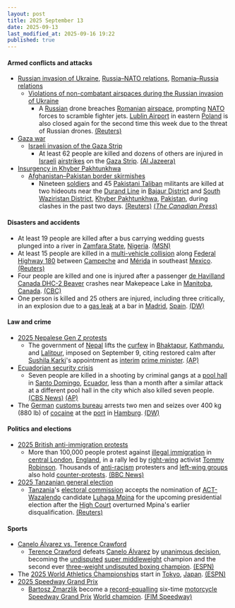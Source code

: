 ```yaml
---
layout: post
title: 2025 September 13
date: 2025-09-13
last_modified_at: 2025-09-16 19:22
published: true
---
```



#### Armed conflicts and attacks

* [Russian invasion of Ukraine](https://en.wikipedia.org/wiki/Russian_invasion_of_Ukraine "Russian invasion of Ukraine"), [Russia–NATO relations](https://en.wikipedia.org/wiki/Russia%E2%80%93NATO_relations "Russia–NATO relations"), [Romania–Russia relations](https://en.wikipedia.org/wiki/Romania%E2%80%93Russia_relations "Romania–Russia relations")
  * [Violations of non-combatant airspaces during the Russian invasion of Ukraine](https://en.wikipedia.org/wiki/Violations_of_non-combatant_airspaces_during_the_Russian_invasion_of_Ukraine "Violations of non-combatant airspaces during the Russian invasion of Ukraine")
    * A [Russian](https://en.wikipedia.org/wiki/Russian_Armed_Forces "Russian Armed Forces") drone breaches [Romanian](https://en.wikipedia.org/wiki/Romania "Romania") [airspace](https://en.wikipedia.org/wiki/Airspace "Airspace"), prompting [NATO](https://en.wikipedia.org/wiki/NATO "NATO") forces to scramble fighter jets. [Lublin Airport](https://en.wikipedia.org/wiki/Lublin_Airport "Lublin Airport") in eastern [Poland](https://en.wikipedia.org/wiki/Poland "Poland") is also closed again for the second time this week due to the threat of Russian drones. [(Reuters)](https://www.reuters.com/world/drone-breaches-romanian-airspace-during-russian-attack-neighbouring-ukraine-2025-09-13/)
* [Gaza war](https://en.wikipedia.org/wiki/Gaza_war "Gaza war")
  * [Israeli invasion of the Gaza Strip](https://en.wikipedia.org/wiki/Israeli_invasion_of_the_Gaza_Strip "Israeli invasion of the Gaza Strip")
    * At least 62 people are killed and dozens of others are injured in [Israeli](https://en.wikipedia.org/wiki/Israel "Israel") [airstrikes](https://en.wikipedia.org/wiki/Airstrike "Airstrike") on the [Gaza Strip](https://en.wikipedia.org/wiki/Gaza_Strip "Gaza Strip"). [(Al Jazeera)](https://www.aljazeera.com/news/liveblog/2025/9/13/live-school-sheltering-displaced-palestinians-hit-by-israeli-strike)
* [Insurgency in Khyber Pakhtunkhwa](https://en.wikipedia.org/wiki/Insurgency_in_Khyber_Pakhtunkhwa "Insurgency in Khyber Pakhtunkhwa")
  * [Afghanistan–Pakistan border skirmishes](https://en.wikipedia.org/wiki/Afghanistan%E2%80%93Pakistan_clashes_%282024%E2%80%93present%29 "Afghanistan–Pakistan clashes (2024–present)")
    * Nineteen [soldiers](https://en.wikipedia.org/wiki/Pakistan_Army "Pakistan Army") and 45 [Pakistani Taliban](https://en.wikipedia.org/wiki/Pakistani_Taliban "Pakistani Taliban") militants are killed at two hideouts near the [Durand Line](https://en.wikipedia.org/wiki/Durand_Line "Durand Line") in [Bajaur District](https://en.wikipedia.org/wiki/Bajaur_District "Bajaur District") and [South Waziristan District](https://en.wikipedia.org/wiki/South_Waziristan_District "South Waziristan District"), [Khyber Pakhtunkhwa](https://en.wikipedia.org/wiki/Khyber_Pakhtunkhwa "Khyber Pakhtunkhwa"), [Pakistan](https://en.wikipedia.org/wiki/Pakistan "Pakistan"), during clashes in the past two days. [(Reuters)](https://www.reuters.com/world/asia-pacific/nineteen-pakistan-soldiers-killed-clashes-northwest-military-says-2025-09-13/) [(*The Canadian Press*)](https://www.msn.com/en-ca/news/world/pakistani-army-says-clashes-near-the-afghan-border-killed-12-soldiers-and-35-militants/ar-AA1MtaqL?ocid=winp1taskbar&cvid=c4b41ec429f74ae9a4fa6d180b6d0e24&ei=29)

#### Disasters and accidents

* At least 19 people are killed after a bus carrying wedding guests plunged into a river in [Zamfara State](https://en.wikipedia.org/wiki/Zamfara_State "Zamfara State"), [Nigeria](https://en.wikipedia.org/wiki/Nigeria "Nigeria"). [(MSN)](https://www.msn.com/en-xl/africa/kenya/nigeria-19-women-children-killed-after-bus-carrying-wedding-guests-crashes/ar-AA1Myn5E?ocid=BingNewsSerp)
* At least 15 people are killed in a [multi-vehicle collision](https://en.wikipedia.org/wiki/Multi-vehicle_collision "Multi-vehicle collision") along [Federal Highway 180](https://en.wikipedia.org/wiki/Mexican_Federal_Highway_180 "Mexican Federal Highway 180") between [Campeche](https://en.wikipedia.org/wiki/Campeche_%28city%29 "Campeche (city)") and [Mérida](https://en.wikipedia.org/wiki/M%C3%A9rida%2C_Yucat%C3%A1n "Mérida, Yucatán") in southeast [Mexico](https://en.wikipedia.org/wiki/Mexico "Mexico"). [(Reuters)](https://www.reuters.com/world/americas/fiery-accident-leaves-15-dead-mexicos-yucatan-peninsula-2025-09-14/)
* Four people are killed and one is injured after a passenger [de Havilland Canada DHC-2 Beaver](https://en.wikipedia.org/wiki/De_Havilland_Canada_DHC-2_Beaver "De Havilland Canada DHC-2 Beaver") crashes near Makepeace Lake in [Manitoba](https://en.wikipedia.org/wiki/Manitoba "Manitoba"), [Canada](https://en.wikipedia.org/wiki/Canada "Canada"). [(CBC)](https://www.cbc.ca/news/canada/manitoba/island-lake-float-plane-crash-1.7633673)
* One person is killed and 25 others are injured, including three critically, in an explosion due to a [gas leak](https://en.wikipedia.org/wiki/Gas_leak "Gas leak") at a bar in [Madrid](https://en.wikipedia.org/wiki/Madrid "Madrid"), [Spain](https://en.wikipedia.org/wiki/Spain "Spain"). [(DW)](https://www.dw.com/en/spain-one-killed-dozens-injured-in-madrid-bar-explosion/a-73986273)

#### Law and crime

* [2025 Nepalese Gen Z protests](https://en.wikipedia.org/wiki/2025_Nepalese_Gen_Z_protests "2025 Nepalese Gen Z protests")
  * The government of [Nepal](https://en.wikipedia.org/wiki/Nepal "Nepal") lifts the [curfew](https://en.wikipedia.org/wiki/Curfew "Curfew") in [Bhaktapur](https://en.wikipedia.org/wiki/Bhaktapur "Bhaktapur"), [Kathmandu](https://en.wikipedia.org/wiki/Kathmandu "Kathmandu"), and [Lalitpur](https://en.wikipedia.org/wiki/Lalitpur%2C_Nepal "Lalitpur, Nepal"), imposed on September 9, citing restored calm after [Sushila Karki](https://en.wikipedia.org/wiki/Sushila_Karki "Sushila Karki")'s appointment as [interim](https://en.wikipedia.org/wiki/Interim_government_of_Sushila_Karki "Interim government of Sushila Karki") [prime minister](https://en.wikipedia.org/wiki/Prime_Minister_of_Nepal "Prime Minister of Nepal"). [(AP)](https://apnews.com/article/nepal-protests-curfew-sushila-karki-9b315d03aa5adb18cba1f28b11da4dc5)
* [Ecuadorian security crisis](https://en.wikipedia.org/wiki/Ecuadorian_security_crisis "Ecuadorian security crisis")
  * Seven people are killed in a shooting by criminal gangs at a [pool hall](https://en.wikipedia.org/wiki/Pool_hall "Pool hall") in [Santo Domingo](https://en.wikipedia.org/wiki/Santo_Domingo%2C_Ecuador "Santo Domingo, Ecuador"), [Ecuador](https://en.wikipedia.org/wiki/Ecuador "Ecuador"), less than a month after a similar attack at a different pool hall in the city which also killed seven people. [(CBS News)](https://www.cbsnews.com/news/pool-hall-mass-shooting-ecuador-deaths-latest-massacre/) [(AP)](https://apnews.com/article/ecuador-violence-gangs-shooting-pool-hall-d5aeb150ee5471368085d5d3b701ae0e)
* The [German](https://en.wikipedia.org/wiki/Germany "Germany") [customs bureau](https://en.wikipedia.org/wiki/Customs_Investigation_Bureau_%28Germany%29 "Customs Investigation Bureau (Germany)") arrests two men and seizes over 400 kg (880 lb) of [cocaine](https://en.wikipedia.org/wiki/Cocaine "Cocaine") at the [port](https://en.wikipedia.org/wiki/Port_of_Hamburg "Port of Hamburg") in [Hamburg](https://en.wikipedia.org/wiki/Hamburg "Hamburg"). [(DW)](https://www.dw.com/en/germany-police-seize-400-kilograms-of-cocaine-at-hamburg-port/a-73986691)

#### Politics and elections

* [2025 British anti-immigration protests](https://en.wikipedia.org/wiki/2025_British_anti-immigration_protests "2025 British anti-immigration protests")
  * More than 100,000 people protest against [illegal immigration](https://en.wikipedia.org/wiki/Illegal_immigration "Illegal immigration") in [central London](https://en.wikipedia.org/wiki/Central_London "Central London"), [England](https://en.wikipedia.org/wiki/England "England"), in a rally led by [right-wing](https://en.wikipedia.org/wiki/Right-wing_politics "Right-wing politics") activist [Tommy Robinson](https://en.wikipedia.org/wiki/Tommy_Robinson "Tommy Robinson"). Thousands of [anti-racism](https://en.wikipedia.org/wiki/Anti-racism "Anti-racism") protesters and [left-wing groups](https://en.wikipedia.org/wiki/Left-wing_politics "Left-wing politics") also hold [counter-protests](https://en.wikipedia.org/wiki/Counter-protest "Counter-protest"). [(BBC News)](https://www.bbc.co.uk/news/articles/cwydezxl0xlo)
* [2025 Tanzanian general election](https://en.wikipedia.org/wiki/2025_Tanzanian_general_election "2025 Tanzanian general election")
  * [Tanzania](https://en.wikipedia.org/wiki/Tanzania "Tanzania")'s [electoral commission](https://en.wikipedia.org/wiki/National_Electoral_Commission_%28Tanzania%29 "National Electoral Commission (Tanzania)") accepts the nomination of [ACT-Wazalendo](https://en.wikipedia.org/wiki/ACT-Wazalendo "ACT-Wazalendo") candidate [Luhaga Mpina](https://en.wikipedia.org/wiki/Luhaga_Mpina "Luhaga Mpina") for the upcoming presidential election after the [High Court](https://en.wikipedia.org/wiki/High_Court_of_Tanzania "High Court of Tanzania") overturned Mpina's earlier disqualification. [(Reuters)](https://www.reuters.com/world/africa/opposition-candidate-mpina-cleared-contest-tanzania-presidential-election-2025-09-13/)

#### Sports

* [Canelo Álvarez vs. Terence Crawford](https://en.wikipedia.org/wiki/Canelo_%C3%81lvarez_vs._Terence_Crawford "Canelo Álvarez vs. Terence Crawford")
  * [Terence Crawford](https://en.wikipedia.org/wiki/Terence_Crawford "Terence Crawford") defeats [Canelo Álvarez](https://en.wikipedia.org/wiki/Canelo_%C3%81lvarez "Canelo Álvarez") by [unanimous decision](https://en.wikipedia.org/wiki/Unanimous_decision "Unanimous decision"), becoming the [undisputed](https://en.wikipedia.org/wiki/Undisputed_championship_%28boxing%29 "Undisputed championship (boxing)") [super middleweight](https://en.wikipedia.org/wiki/Super_middleweight "Super middleweight") champion and the second ever [three-weight undisputed boxing champion](https://en.wikipedia.org/wiki/List_of_undisputed_world_boxing_champions#List_of_champions_in_multiple_weight_classes "List of undisputed world boxing champions"). [(ESPN)](https://www.espn.com/boxing/story/_/id/46224012/canelo-alvarez-terence-crawford-live-updates-boxing-results-round-round-analysis)
* The [2025 World Athletics Championships](https://en.wikipedia.org/wiki/2025_World_Athletics_Championships "2025 World Athletics Championships") start in [Tokyo](https://en.wikipedia.org/wiki/Tokyo "Tokyo"), [Japan](https://en.wikipedia.org/wiki/Japan "Japan"). [(ESPN)](https://www.espn.com/olympics/story/_/id/46140438/world-athletics-championships-2025-tokyo-japan-how-watch-australia-gout-gout-nina-kennedy-medals)
* [2025 Speedway Grand Prix](https://en.wikipedia.org/wiki/2025_Speedway_Grand_Prix "2025 Speedway Grand Prix")
  * [Bartosz Zmarzlik](https://en.wikipedia.org/wiki/Bartosz_Zmarzlik "Bartosz Zmarzlik") become a [record-equalling](https://en.wikipedia.org/wiki/List_of_Individual_Speedway_World_Championship_medalists "List of Individual Speedway World Championship medalists") six-time [motorcycle](https://en.wikipedia.org/wiki/Motorcycle_speedway "Motorcycle speedway") [Speedway Grand Prix](https://en.wikipedia.org/wiki/Speedway_Grand_Prix "Speedway Grand Prix") [World champion](https://en.wikipedia.org/wiki/Speedway_World_Championship "Speedway World Championship"). [(FIM Speedway)](https://www.fimspeedway.com/news/polish-icon-zmarzlik-holds-his-nerve-to-seal-historic-sixth-speedway-gp-world-championship-at-vojens)
